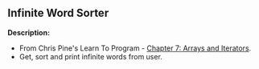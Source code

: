## Infinite Word Sorter

**Description:**
- From Chris Pine's Learn To Program - [Chapter 7: Arrays and Iterators](https://pine.fm/LearnToProgram/chap_07.html).
- Get, sort and print infinite words from user.